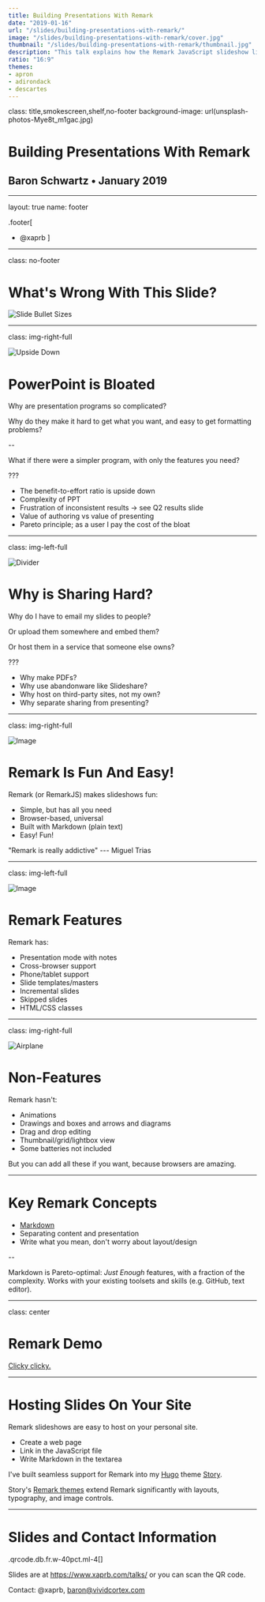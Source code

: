 ```yaml
---
title: Building Presentations With Remark
date: "2019-01-16"
url: "/slides/building-presentations-with-remark/"
image: "/slides/building-presentations-with-remark/cover.jpg"
thumbnail: "/slides/building-presentations-with-remark/thumbnail.jpg"
description: "This talk explains how the Remark JavaScript slideshow library makes it fun and productive to create Markdown presentations in your browser."
ratio: "16:9"
themes:
- apron
- adirondack
- descartes
---
```

class: title,smokescreen,shelf,no-footer
background-image: url(unsplash-photos-Mye8t_m1gac.jpg)

# Building Presentations With Remark
## Baron Schwartz &bullet; January 2019

---
layout: true
name: footer

.footer[
- @xaprb
]

---
class: no-footer
# What's Wrong With This Slide?

![Slide Bullet Sizes](slide-bullet-sizes.png)

---
class: img-right-full

![Upside Down](sharon-mccutcheon-571639-unsplash.jpg)

# PowerPoint is Bloated

Why are presentation programs so complicated?

Why do they make it hard to get what you want, and easy to get formatting problems?

--

What if there were a simpler program, with only the features you need?

???

* The benefit-to-effort ratio is upside down
* Complexity of PPT
* Frustration of inconsistent results -> see Q2 results slide
* Value of authoring vs value of presenting
* Pareto principle; as a user I pay the cost of the bloat

---
class: img-left-full

![Divider](johan-arthursson-67558-unsplash.jpg)

# Why is Sharing Hard?

Why do I have to email my slides to people?

Or upload them somewhere and embed them?

Or host them in a service that someone else owns?

???
* Why make PDFs?
* Why use abandonware like Slideshare?
* Why host on third-party sites, not my own?
* Why separate sharing from presenting?

---
class: img-right-full

![Image](unsplash-photos-cAY9X4rPG3g.jpg)

# Remark Is Fun And Easy!

Remark (or RemarkJS) makes slideshows fun:

- Simple, but has all you need
- Browser-based, universal
- Built with Markdown (plain text)
- Easy! Fun!

"Remark is really addictive" --- Miguel Trias

---
class: img-left-full

![Image](unsplash-photos-cAY9X4rPG3g.jpg)

# Remark Features

Remark has:

* Presentation mode with notes
* Cross-browser support
* Phone/tablet support
* Slide templates/masters
* Incremental slides
* Skipped slides
* HTML/CSS classes

---
class: img-right-full

![Airplane](david-kovalenko-414249-unsplash.jpg)

# Non-Features

Remark hasn't:

* Animations
* Drawings and boxes and arrows and diagrams
* Drag and drop editing
* Thumbnail/grid/lightbox view
* Some batteries not included

But you can add all these if you want, because browsers are amazing.

---
# Key Remark Concepts

* [Markdown](https://commonmark.org/help/)
* Separating content and presentation
* Write what you mean, don't worry about layout/design

--

Markdown is Pareto-optimal: *Just Enough* features, with a fraction of the
complexity. Works with your existing toolsets and skills (e.g. GitHub, text
editor).

---
class: center
# Remark Demo

[Clicky clicky.](https://remarkjs.com/)

---
# Hosting Slides On Your Site

Remark slideshows are easy to host on your personal site.

* Create a web page
* Link in the JavaScript file
* Write Markdown in the textarea

I've built seamless support for Remark into my [Hugo](https://gohugo.io) theme
[Story](https://story.xaprb.com).

Story's [Remark themes](https://story.xaprb.com/slides/adirondack/) extend Remark
significantly with layouts, typography, and image controls.

---
# Slides and Contact Information

.qrcode.db.fr.w-40pct.ml-4[]

Slides are at https://www.xaprb.com/talks/ or you can scan the QR code.

Contact: @xaprb, baron@vividcortex.com

